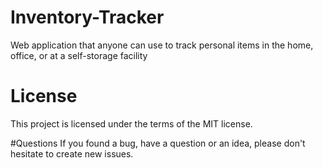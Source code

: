 # Inventory-Tracker
Web application that anyone can use to track personal items in the home, office, or at a self-storage facility

# License
This project is licensed under the terms of the MIT license.

#Questions
If you found a bug, have a question or an idea, please don't hesitate to create new issues.